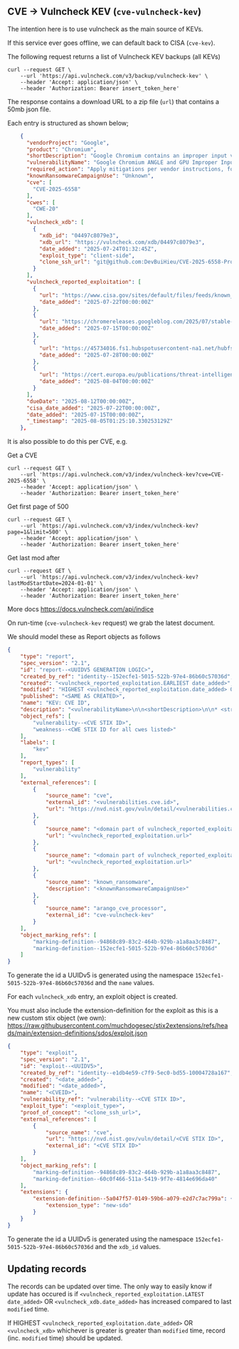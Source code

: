 ## CVE -> Vulncheck KEV (`cve-vulncheck-kev`)

The intention here is to use vulncheck as the main source of KEVs.

If this service ever goes offline, we can default back to CISA (`cve-kev`).

The following request returns a list of Vulncheck KEV backups (all KEVs)

```shell
curl --request GET \
    --url 'https://api.vulncheck.com/v3/backup/vulncheck-kev' \
    --header 'Accept: application/json' \
    --header 'Authorization: Bearer insert_token_here'
```

The response contains a download URL to a zip file (`url`) that contains a 50mb json file.

Each entry is structured as shown below;

```json
    {
      "vendorProject": "Google",
      "product": "Chromium",
      "shortDescription": "Google Chromium contains an improper input validation vulnerability in ANGLE and GPU. This vulnerability could allow a remote attacker to potentially perform a sandbox escape via a crafted HTML page. This vulnerability could affect multiple web browsers that utilize Chromium, including, but not limited to, Google Chrome, Microsoft Edge, and Opera.",
      "vulnerabilityName": "Google Chromium ANGLE and GPU Improper Input Validation Vulnerability",
      "required_action": "Apply mitigations per vendor instructions, follow applicable BOD 22-01 guidance for cloud services, or discontinue use of the product if mitigations are unavailable.",
      "knownRansomwareCampaignUse": "Unknown",
      "cve": [
        "CVE-2025-6558"
      ],
      "cwes": [
        "CWE-20"
      ],
      "vulncheck_xdb": [
        {
          "xdb_id": "04497c8079e3",
          "xdb_url": "https://vulncheck.com/xdb/04497c8079e3",
          "date_added": "2025-07-24T01:32:45Z",
          "exploit_type": "client-side",
          "clone_ssh_url": "git@github.com:DevBuiHieu/CVE-2025-6558-Proof-Of-Concept.git"
        }
      ],
      "vulncheck_reported_exploitation": [
        {
          "url": "https://www.cisa.gov/sites/default/files/feeds/known_exploited_vulnerabilities.json",
          "date_added": "2025-07-22T00:00:00Z"
        },
        {
          "url": "https://chromereleases.googleblog.com/2025/07/stable-channel-update-for-desktop_15.html",
          "date_added": "2025-07-15T00:00:00Z"
        },
        {
          "url": "https://45734016.fs1.hubspotusercontent-na1.net/hubfs/45734016/Global%20Threat%20Report%2c%202025.pdf",
          "date_added": "2025-07-28T00:00:00Z"
        },
        {
          "url": "https://cert.europa.eu/publications/threat-intelligence/cb25-08/",
          "date_added": "2025-08-04T00:00:00Z"
        }
      ],
      "dueDate": "2025-08-12T00:00:00Z",
      "cisa_date_added": "2025-07-22T00:00:00Z",
      "date_added": "2025-07-15T00:00:00Z",
      "_timestamp": "2025-08-05T01:25:10.330253129Z"
    },
```

It is also possible to do this per CVE, e.g.

Get a CVE

```shell
curl --request GET \
    --url 'https://api.vulncheck.com/v3/index/vulncheck-kev?cve=CVE-2025-6558' \
    --header 'Accept: application/json' \
    --header 'Authorization: Bearer insert_token_here'
```

Get first page of 500

```shell
curl --request GET \
    --url 'https://api.vulncheck.com/v3/index/vulncheck-kev?page=1&limit=500' \
    --header 'Accept: application/json' \
    --header 'Authorization: Bearer insert_token_here'
```

Get last mod after

```shell
curl --request GET \
    --url 'https://api.vulncheck.com/v3/index/vulncheck-kev?lastModStartDate=2024-01-01' \
    --header 'Accept: application/json' \
    --header 'Authorization: Bearer insert_token_here'
```

More docs https://docs.vulncheck.com/api/indice

On run-time (`cve-vulncheck-kev` request) we grab the latest document. 

We should model these as Report objects as follows

```json
{
    "type": "report",
    "spec_version": "2.1",
    "id": "report--<UUIDV5 GENERATION LOGIC>",
    "created_by_ref": "identity--152ecfe1-5015-522b-97e4-86b60c57036d",
    "created": "<vulncheck_reported_exploitation.EARLIEST date_added>",
    "modified": "HIGHEST <vulncheck_reported_exploitation.date_added> OR <vulncheck_xdb> whichever is greater",
    "published": "<SAME AS CREATED>",
    "name": "KEV: CVE ID",
    "description": "<vulnerabilityName>\n\n<shortDescription>\n\n* <strong>Required action:</strong> <required action>\n\n* <strong>Action due by:</strong> <dueDate>",
    "object_refs": [
        "vulnerability--<CVE STIX ID>",
        "weakness--<CWE STIX ID for all cwes listed>"
    ],
    "labels": [
        "kev"
    ],
    "report_types": [
    	"vulnerability"
    ],
    "external_references": [
        {
            "source_name": "cve",
            "external_id": "<vulnerabilities.cve.id>",
            "url": "https://nvd.nist.gov/vuln/detail/<vulnerabilities.cve.id>"
        },
        {
            "source_name": "<domain part of vulncheck_reported_exploitation.url>",
            "url": "<vulncheck_reported_exploitation.url>"
        },
        {
            "source_name": "<domain part of vulncheck_reported_exploitation.url>",
            "url": "<vulncheck_reported_exploitation.url>"
        },
        {
            "source_name": "known_ransomware",
            "description": "<knownRansomwareCampaignUse>"
        },
        {
            "source_name": "arango_cve_processor",
            "external_id": "cve-vulncheck-kev"
        }
    ],
    "object_marking_refs": [
        "marking-definition--94868c89-83c2-464b-929b-a1a8aa3c8487",
        "marking-definition--152ecfe1-5015-522b-97e4-86b60c57036d"
    ]
}
```

To generate the id a UUIDv5 is generated using the namespace `152ecfe1-5015-522b-97e4-86b60c57036d` and the `name` values.

For each `vulncheck_xdb` entry, an exploit object is created.

You must also include the extension-definition for the exploit as this is a new custom stix object (we own): https://raw.githubusercontent.com/muchdogesec/stix2extensions/refs/heads/main/extension-definitions/sdos/exploit.json

```json
{
    "type": "exploit",
    "spec_version": "2.1",
    "id": "exploit--<UUIDV5>",
    "created_by_ref": "identity--e1db4e59-c7f9-5ec0-bd55-10004728a167",
    "created": "<date_added>",
    "modified": "<date_added>",
    "name": "<CVEID>",
    "vulnerability_ref": "vulnerability--<CVE STIX ID>",
    "exploit_type": "<exploit_type>",
    "proof_of_concept": "<clone_ssh_url>",
    "external_references": [
        {
            "source_name": "cve",
            "url": "https://nvd.nist.gov/vuln/detail/<CVE STIX ID>",
            "external_id": "<CVE STIX ID>"
        }
    ],
    "object_marking_refs": [
        "marking-definition--94868c89-83c2-464b-929b-a1a8aa3c8487",
        "marking-definition--60c0f466-511a-5419-9f7e-4814e696da40"
    ],
    "extensions": {
        "extension-definition--5a047f57-0149-59b6-a079-e2d7c7ac799a": {
            "extension_type": "new-sdo"
        }
    }
}
```

To generate the id a UUIDv5 is generated using the namespace `152ecfe1-5015-522b-97e4-86b60c57036d` and the `xdb_id` values.

## Updating records

The records can be updated over time. The only way to easily know if update has occured is if `<vulncheck_reported_exploitation.LATEST date_added>` OR `<vulncheck_xdb.date_added>` has increased compared to last `modified` time.

If HIGHEST `<vulncheck_reported_exploitation.date_added>` OR `<vulncheck_xdb>` whichever is greater is greater than `modified` time, record (inc. `modified` time) should be updated.